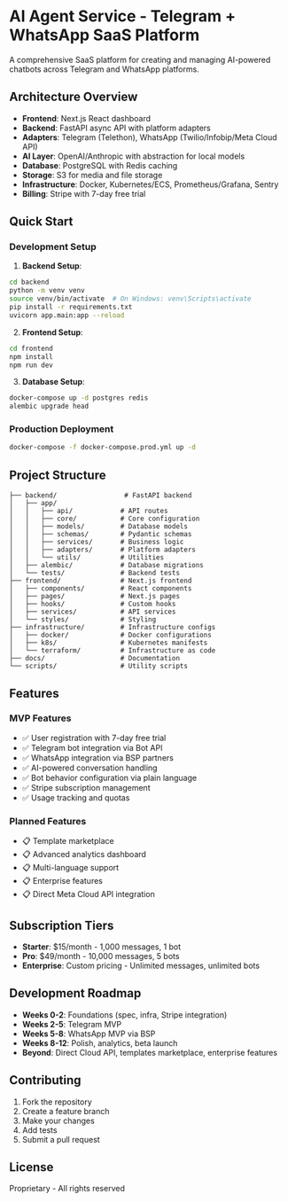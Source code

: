# AI Agent Service - Telegram + WhatsApp SaaS Platform

A comprehensive SaaS platform for creating and managing AI-powered chatbots across Telegram and WhatsApp platforms.

## Architecture Overview

- **Frontend**: Next.js React dashboard
- **Backend**: FastAPI async API with platform adapters
- **Adapters**: Telegram (Telethon), WhatsApp (Twilio/Infobip/Meta Cloud API)
- **AI Layer**: OpenAI/Anthropic with abstraction for local models
- **Database**: PostgreSQL with Redis caching
- **Storage**: S3 for media and file storage
- **Infrastructure**: Docker, Kubernetes/ECS, Prometheus/Grafana, Sentry
- **Billing**: Stripe with 7-day free trial

## Quick Start

### Development Setup

1. **Backend Setup**:
```bash
cd backend
python -m venv venv
source venv/bin/activate  # On Windows: venv\Scripts\activate
pip install -r requirements.txt
uvicorn app.main:app --reload
```

2. **Frontend Setup**:
```bash
cd frontend
npm install
npm run dev
```

3. **Database Setup**:
```bash
docker-compose up -d postgres redis
alembic upgrade head
```

### Production Deployment

```bash
docker-compose -f docker-compose.prod.yml up -d
```

## Project Structure

```
├── backend/                 # FastAPI backend
│   ├── app/
│   │   ├── api/            # API routes
│   │   ├── core/           # Core configuration
│   │   ├── models/         # Database models
│   │   ├── schemas/        # Pydantic schemas
│   │   ├── services/       # Business logic
│   │   ├── adapters/       # Platform adapters
│   │   └── utils/          # Utilities
│   ├── alembic/            # Database migrations
│   └── tests/              # Backend tests
├── frontend/               # Next.js frontend
│   ├── components/         # React components
│   ├── pages/              # Next.js pages
│   ├── hooks/              # Custom hooks
│   ├── services/           # API services
│   └── styles/             # Styling
├── infrastructure/         # Infrastructure configs
│   ├── docker/             # Docker configurations
│   ├── k8s/                # Kubernetes manifests
│   └── terraform/          # Infrastructure as code
├── docs/                   # Documentation
└── scripts/                # Utility scripts
```

## Features

### MVP Features
- ✅ User registration with 7-day free trial
- ✅ Telegram bot integration via Bot API
- ✅ WhatsApp integration via BSP partners
- ✅ AI-powered conversation handling
- ✅ Bot behavior configuration via plain language
- ✅ Stripe subscription management
- ✅ Usage tracking and quotas

### Planned Features
- 📋 Template marketplace
- 📋 Advanced analytics dashboard
- 📋 Multi-language support
- 📋 Enterprise features
- 📋 Direct Meta Cloud API integration

## Subscription Tiers

- **Starter**: $15/month - 1,000 messages, 1 bot
- **Pro**: $49/month - 10,000 messages, 5 bots
- **Enterprise**: Custom pricing - Unlimited messages, unlimited bots

## Development Roadmap

- **Weeks 0-2**: Foundations (spec, infra, Stripe integration)
- **Weeks 2-5**: Telegram MVP
- **Weeks 5-8**: WhatsApp MVP via BSP
- **Weeks 8-12**: Polish, analytics, beta launch
- **Beyond**: Direct Cloud API, templates marketplace, enterprise features

## Contributing

1. Fork the repository
2. Create a feature branch
3. Make your changes
4. Add tests
5. Submit a pull request

## License

Proprietary - All rights reserved
